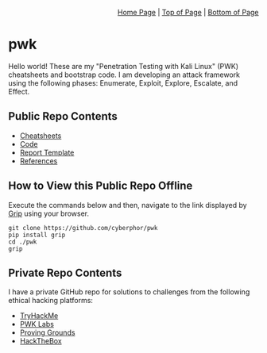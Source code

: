 <p align="right">
  <a href="/README.md">Home Page</a> |
  <a href="/README.md#table-of-contents">Top of Page</a> |
  <a href="/README.md#how-to-view-this-repo-offline">Bottom of Page</a>
</p>

# pwk
Hello world! These are my "Penetration Testing with Kali Linux" (PWK) cheatsheets and bootstrap code. 
I am developing an attack framework using the following phases: Enumerate, Exploit, Explore, Escalate, and Effect. 

## Public Repo Contents
* [Cheatsheets](/cheatSheets/)
* [Code](/code/)
* [Report Template](/report/README.md)
* [References](/cheatsheets/99_references.md)

## How to View this Public Repo Offline
Execute the commands below and then, navigate to the link displayed by [Grip](https://github.com/joeyespo/grip) using your browser.
```
git clone https://github.com/cyberphor/pwk
pip install grip
cd ./pwk
grip 
```

## Private Repo Contents
I have a private GitHub repo for solutions to challenges from the following ethical hacking platforms:
* [TryHackMe](https://github.com/cyberphor/oscp/tree/main/thm/)
* [PWK Labs](https://github.com/cyberphor/oscp/tree/main/pwk/)
* [Proving Grounds](https://github.com/cyberphor/oscp/tree/main/pg/)
* [HackTheBox](https://github.com/cyberphor/oscp/tree/main/htb/)
